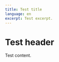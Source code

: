```yaml
---
title: Test title
language: en
excerpt: Test excerpt.
---
```


# Test header

Test content.

<!--
## Tech stack

The raw data reside in a [repo][1] over at [GitHub][2].
It is cooked by [GitHub Pages][3] using [Jekyll][4] and served as [my user page][5].

[1]: http://github.com/paolobrasolin/paolobrasolin.github.io
[2]: http://github.com
[3]: http://pages.github.com
[4]: http://jekyllrb.com
[5]: http://paolobrasolin.github.io


## Typefaces

I use three open source web fonts provided by [Google Fonts][ggf]:

* [Oswald][ggf osw] by [Vernon Adams][gg+ va] for headings;
* [Inconsolata][ggf inc] by [Raph Levien][gg+ rl] for code;
* [Merriweather][ggf mer] by [Eben Sorkin][gg+ es] for everything else.

[ggf]:     https://www.google.com/fonts
[ggf osw]: https://www.google.com/fonts/specimen/Oswald
[gg+ va]:  https://plus.google.com/+VernonAdams/about
[ggf inc]: https://www.google.com/fonts/specimen/Inconsolata
[gg+ rl]:  https://plus.google.com/+RaphLevien/about
[ggf mer]: https://www.google.com/fonts/specimen/Merriweather
[gg+ es]:  https://plus.google.com/106288796449831139244/about
-->
